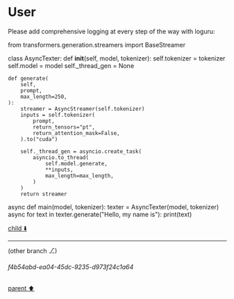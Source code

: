 # User

Please add comprehensive logging at every step of the way with loguru:

from transformers.generation.streamers import BaseStreamer


class AsyncTexter:
    def __init__(self, model, tokenizer):
        self.tokenizer = tokenizer
        self.model = model
        self._thread_gen = None

    def generate(
        self,
        prompt,
        max_length=250,
    ):
        streamer = AsyncStreamer(self.tokenizer)
        inputs = self.tokenizer(
            prompt,
            return_tensors="pt",
            return_attention_mask=False,
        ).to("cuda")
        
        self._thread_gen = asyncio.create_task(
            asyncio.to_thread(
                self.model.generate,
                **inputs,
                max_length=max_length,
            )
        )
        return streamer


async def main(model, tokenizer):
    texter = AsyncTexter(model, tokenizer)
    async for text in texter.generate("Hello, my name is"):
        print(text)



[child ⬇️](#f4b54abd-ea04-45dc-9235-d973f24c1a64)

---

(other branch ⎇)
###### f4b54abd-ea04-45dc-9235-d973f24c1a64
[parent ⬆️](#aaa26063-605a-4e6d-929e-590ee6e356d6)
